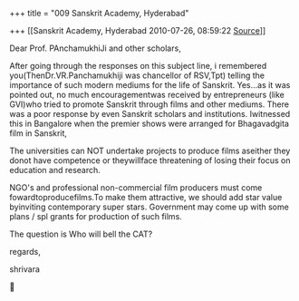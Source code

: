 +++
title = "009 Sanskrit Academy, Hyderabad"

+++
[[Sanskrit Academy, Hyderabad	2010-07-26, 08:59:22 [Source](https://groups.google.com/g/bvparishat/c/ybwL3cFsmcc)]]



Dear Prof. PAnchamukhiJi and other scholars,



After going through the responses on this subject line, i remembered you(ThenDr.VR.Panchamukhiji was chancellor of RSV,Tpt) telling the importance of such modern mediums for the life of Sanskrit. Yes...as it was pointed out, no much encouragementwas received by entrepreneurs (like GVI)who tried to promote Sanskrit through films and other mediums. There was a poor response by even Sanskrit scholars and institutions. Iwitnessed this in Bangalore when the premier shows were arranged for Bhagavadgita film in Sanskrit,



The universities can NOT undertake projects to produce films aseither they donot have competence or theywillface threatening of losing their focus on education and research.



NGO's and professional non-commercial film producers must come fowardtoproducefilms.To make them attractive, we should add star value byinviting contemporary super stars. Government may come up with some plans / spl grants for production of such films.



The question is Who will bell the CAT?



regards,

shrivara  



